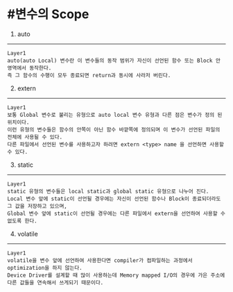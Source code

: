 #변수의 Scope
==============
1. auto
- - -
    Layer1   
    auto(auto Local) 변수란 이 변수들의 동작 범위가 자신이 선언된 함수 또는 Block 안 영역에서 동작한다.   
    즉 그 함수의 수행이 모두 종료되면 return과 동시에 사라저 버린다.   

2. extern
- - -
    Layer1   
    보통 Global 변수로 불리는 유형으로 auto local 변수 유형과 다른 점은 변수가 정의 된 위치이다.   
    이런 유형의 변수들은 함수의 안쪽이 아닌 함수 바깥쪽에 정의되며 이 변수가 선언된 파일의 전체에 사용될 수 있다.   
    다른 파일에서 선언된 변수를 사용하고자 하려면 extern <type> name 을 선언하면 사용할 수 있다.   

3. static
- - -
    Layer1   
    static 유형의 변수들은 local static과 global static 유형으로 나누어 진다.   
    Local 변수 앞에 static이 선언될 경우에는 자신이 선언된 함수나 Block이 종료되더라도 그 값을 저장하고 있으며,   
    Global 변수 앞에 static이 선언될 경우에는 다른 파일에서 extern을 선언하여 사용할 수 없도록 한다.   

4. volatile
- - -
    Layer1
    volatile을 변수 앞에 선언하여 사용한다면 compiler가 컴파일하는 과정에서 optimization을 하지 않는다.   
    Device Driver를 설계할 때 많이 사용하는데 Memory mapped I/O의 경우에 가은 주소에 다른 값들을 연속해서 쓰게되기 때문이다.